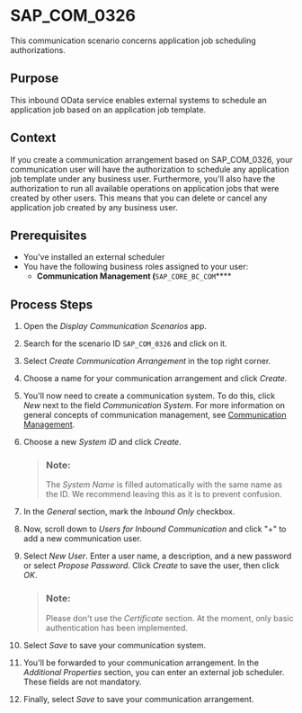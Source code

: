 <!-- loio1f6b9cfb6fa048c79f31642826045e43 -->

# SAP\_COM\_0326

This communication scenario concerns application job scheduling authorizations.



<a name="loio1f6b9cfb6fa048c79f31642826045e43__section_kf1_1s2_pgc"/>

## Purpose

This inbound OData service enables external systems to schedule an application job based on an application job template.



<a name="loio1f6b9cfb6fa048c79f31642826045e43__section_q1p_ckf_mtb"/>

## Context

If you create a communication arrangement based on SAP\_COM\_0326, your communication user will have the authorization to schedule any application job template under any business user. Furthermore, you'll also have the authorization to run all available operations on application jobs that were created by other users. This means that you can delete or cancel any application job created by any business user.



<a name="loio1f6b9cfb6fa048c79f31642826045e43__section_qvq_bs2_pgc"/>

## Prerequisites

-   You've installed an external scheduler
-   You have the following business roles assigned to your user:
    -   **Communication Management \(**`SAP_CORE_BC_COM`****




<a name="loio1f6b9cfb6fa048c79f31642826045e43__section_qch_2kf_mtb"/>

## Process Steps

1.  Open the *Display Communication Scenarios* app.

2.  Search for the scenario ID `SAP_COM_0326` and click on it.

3.  Select *Create Communication Arrangement* in the top right corner.

4.  Choose a name for your communication arrangement and click *Create*.

5.  You'll now need to create a communication system. To do this, click *New* next to the field *Communication System*. For more information on general concepts of communication management, see [Communication Management](communication-management-2e84a10.md).

6.  Choose a new *System ID* and click *Create*.

    > ### Note:  
    > The *System Name* is filled automatically with the same name as the ID. We recommend leaving this as it is to prevent confusion.

7.  In the *General* section, mark the *Inbound Only* checkbox.

8.  Now, scroll down to *Users for Inbound Communication* and click "+" to add a new communication user.

9.  Select *New User*. Enter a user name, a description, and a new password or select *Propose Password*. Click *Create* to save the user, then click *OK*.

    > ### Note:  
    > Please don't use the *Certificate* section. At the moment, only basic authentication has been implemented.

10. Select *Save* to save your communication system.

11. You'll be forwarded to your communication arrangement. In the *Additional Properties* section, you can enter an external job scheduler. These fields are not mandatory.

12. Finally, select *Save* to save your communication arrangement.


